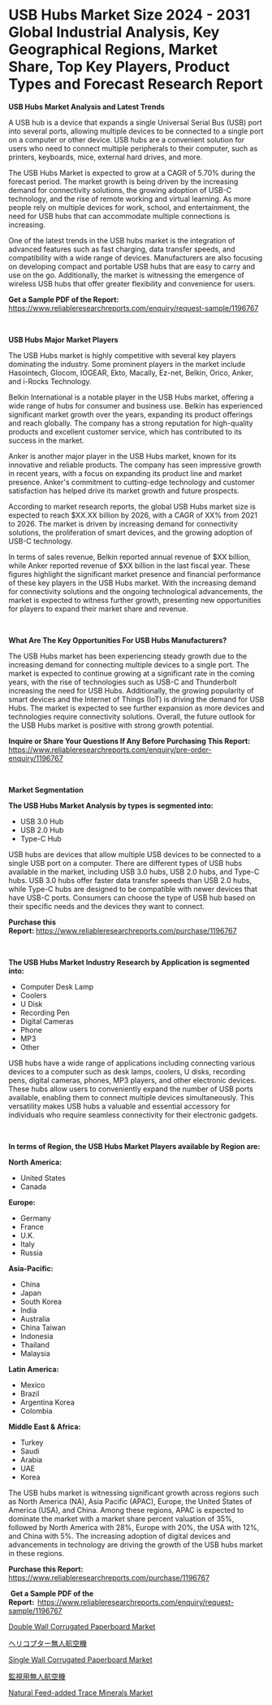 <p><h1>USB Hubs Market Size 2024 - 2031 Global Industrial Analysis, Key Geographical Regions, Market Share, Top Key Players, Product Types and Forecast Research Report</h1></p><p><strong>USB Hubs Market Analysis and Latest Trends</strong></p>
<p><p>A USB hub is a device that expands a single Universal Serial Bus (USB) port into several ports, allowing multiple devices to be connected to a single port on a computer or other device. USB hubs are a convenient solution for users who need to connect multiple peripherals to their computer, such as printers, keyboards, mice, external hard drives, and more.</p><p>The USB Hubs Market is expected to grow at a CAGR of 5.70% during the forecast period. The market growth is being driven by the increasing demand for connectivity solutions, the growing adoption of USB-C technology, and the rise of remote working and virtual learning. As more people rely on multiple devices for work, school, and entertainment, the need for USB hubs that can accommodate multiple connections is increasing.</p><p>One of the latest trends in the USB hubs market is the integration of advanced features such as fast charging, data transfer speeds, and compatibility with a wide range of devices. Manufacturers are also focusing on developing compact and portable USB hubs that are easy to carry and use on the go. Additionally, the market is witnessing the emergence of wireless USB hubs that offer greater flexibility and convenience for users.</p></p>
<p><strong>Get a Sample PDF of the Report:&nbsp;</strong> <a href="https://www.reliableresearchreports.com/enquiry/request-sample/1196767">https://www.reliableresearchreports.com/enquiry/request-sample/1196767</a></p>
<p>&nbsp;</p>
<p><strong>USB Hubs Major Market Players</strong></p>
<p><p>The USB Hubs market is highly competitive with several key players dominating the industry. Some prominent players in the market include Hasointech, Glocom, IOGEAR, Ekto, Macally, Ez-net, Belkin, Orico, Anker, and i-Rocks Technology.</p><p>Belkin International is a notable player in the USB Hubs market, offering a wide range of hubs for consumer and business use. Belkin has experienced significant market growth over the years, expanding its product offerings and reach globally. The company has a strong reputation for high-quality products and excellent customer service, which has contributed to its success in the market.</p><p>Anker is another major player in the USB Hubs market, known for its innovative and reliable products. The company has seen impressive growth in recent years, with a focus on expanding its product line and market presence. Anker's commitment to cutting-edge technology and customer satisfaction has helped drive its market growth and future prospects.</p><p>According to market research reports, the global USB Hubs market size is expected to reach $XX.XX billion by 2026, with a CAGR of XX% from 2021 to 2026. The market is driven by increasing demand for connectivity solutions, the proliferation of smart devices, and the growing adoption of USB-C technology.</p><p>In terms of sales revenue, Belkin reported annual revenue of $XX billion, while Anker reported revenue of $XX billion in the last fiscal year. These figures highlight the significant market presence and financial performance of these key players in the USB Hubs market. With the increasing demand for connectivity solutions and the ongoing technological advancements, the market is expected to witness further growth, presenting new opportunities for players to expand their market share and revenue.</p></p>
<p>&nbsp;</p>
<p><strong>What Are The Key Opportunities For USB Hubs Manufacturers?</strong></p>
<p><p>The USB Hubs market has been experiencing steady growth due to the increasing demand for connecting multiple devices to a single port. The market is expected to continue growing at a significant rate in the coming years, with the rise of technologies such as USB-C and Thunderbolt increasing the need for USB Hubs. Additionally, the growing popularity of smart devices and the Internet of Things (IoT) is driving the demand for USB Hubs. The market is expected to see further expansion as more devices and technologies require connectivity solutions. Overall, the future outlook for the USB Hubs market is positive with strong growth potential.</p></p>
<p><strong>Inquire or Share Your Questions If Any Before Purchasing This Report:</strong> <a href="https://www.reliableresearchreports.com/enquiry/pre-order-enquiry/1196767">https://www.reliableresearchreports.com/enquiry/pre-order-enquiry/1196767</a></p>
<p>&nbsp;</p>
<p><strong>Market Segmentation</strong></p>
<p><strong>The USB Hubs Market Analysis by types is segmented into:</strong></p>
<p><ul><li>USB 3.0 Hub</li><li>USB 2.0 Hub</li><li>Type-C Hub</li></ul></p>
<p><p>USB hubs are devices that allow multiple USB devices to be connected to a single USB port on a computer. There are different types of USB hubs available in the market, including USB 3.0 hubs, USB 2.0 hubs, and Type-C hubs. USB 3.0 hubs offer faster data transfer speeds than USB 2.0 hubs, while Type-C hubs are designed to be compatible with newer devices that have USB-C ports. Consumers can choose the type of USB hub based on their specific needs and the devices they want to connect.</p></p>
<p><strong>Purchase this Report:&nbsp;</strong><a href="https://www.reliableresearchreports.com/purchase/1196767">https://www.reliableresearchreports.com/purchase/1196767</a></p>
<p>&nbsp;</p>
<p><strong>The USB Hubs Market Industry Research by Application is segmented into:</strong></p>
<p><ul><li>Computer Desk Lamp</li><li>Coolers</li><li>U Disk</li><li>Recording Pen</li><li>Digital Cameras</li><li>Phone</li><li>MP3</li><li>Other</li></ul></p>
<p><p>USB hubs have a wide range of applications including connecting various devices to a computer such as desk lamps, coolers, U disks, recording pens, digital cameras, phones, MP3 players, and other electronic devices. These hubs allow users to conveniently expand the number of USB ports available, enabling them to connect multiple devices simultaneously. This versatility makes USB hubs a valuable and essential accessory for individuals who require seamless connectivity for their electronic gadgets.</p></p>
<p>&nbsp;</p>
<p><strong>In terms of Region, the USB Hubs Market Players available by Region are:</strong></p>
<p>
    <p> <strong> North America: </strong>
        <ul>
            <li>United States</li>
            <li>Canada</li>
        </ul>
        </p> 
    <p> <strong> Europe: </strong>
        <ul>
            <li>Germany</li>
            <li>France</li>
            <li>U.K.</li>
            <li>Italy</li>
            <li>Russia</li>
        </ul>
        </p> 
    <p> <strong> Asia-Pacific: </strong>
        <ul>
            <li>China</li>
            <li>Japan</li>
            <li>South Korea</li>
            <li>India</li>
            <li>Australia</li>
            <li>China Taiwan</li>
            <li>Indonesia</li>
            <li>Thailand</li>
            <li>Malaysia</li>
        </ul>
        </p> 
    <p> <strong> Latin America: </strong>
        <ul>
            <li>Mexico</li>
            <li>Brazil</li>
            <li>Argentina Korea</li>
            <li>Colombia</li>
        </ul>
        </p> 
    <p> <strong> Middle East & Africa: </strong>
        <ul>
            <li>Turkey</li>
            <li>Saudi</li>
            <li>Arabia</li>
            <li>UAE</li>
            <li>Korea</li>
        </ul>
    </p>
    </p>
<p><p>The USB hubs market is witnessing significant growth across regions such as North America (NA), Asia Pacific (APAC), Europe, the United States of America (USA), and China. Among these regions, APAC is expected to dominate the market with a market share percent valuation of 35%, followed by North America with 28%, Europe with 20%, the USA with 12%, and China with 5%. The increasing adoption of digital devices and advancements in technology are driving the growth of the USB hubs market in these regions.</p></p>
<p><strong>Purchase this Report: </strong><a href="https://www.reliableresearchreports.com/purchase/1196767">https://www.reliableresearchreports.com/purchase/1196767</a></p>
<p>&nbsp;<strong>Get a Sample PDF of the Report:&nbsp;&nbsp;</strong><a href="https://www.reliableresearchreports.com/enquiry/request-sample/1196767">https://www.reliableresearchreports.com/enquiry/request-sample/1196767</a></p>
<p><strong></strong></p>
<p><p><a href="https://github.com/santosh758595/Market-Research-Report-List-3/blob/main/double-wall-corrugated-paperboard-market.md">Double Wall Corrugated Paperboard Market</a></p><p><a href="https://github.com/RodHoppe07/Market-Research-Report-List-1/blob/main/42752668101.md">ヘリコプター無人航空機</a></p><p><a href="https://github.com/mbisetmhermsr/Market-Research-Report-List-1/blob/main/single-wall-corrugated-paperboard-market.md">Single Wall Corrugated Paperboard Market</a></p><p><a href="https://github.com/avwofrml53535/Market-Research-Report-List-1/blob/main/73894788102.md">監視用無人航空機</a></p><p><a href="https://issuu.com/reportprime-2/docs/natural-feed-added-trace-minerals-market-size-2030">Natural Feed-added Trace Minerals Market</a></p></p>